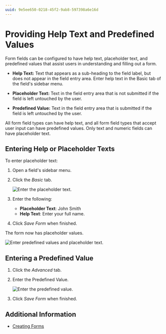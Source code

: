 ```yaml
---
uuid: 9e5ee650-0218-45f2-9ab8-597398a6e16d
---
```

# Providing Help Text and Predefined Values

Form fields can be configured to have help text, placeholder text, and predefined values that assist users in understanding and filling out a form.

* **Help Text:** Text that appears as a sub-heading to the field label, but does not appear in the field entry area. Enter help text in the Basic tab of the field's sidebar menu.

* **Placeholder Text:** Text in the field entry area that is not submitted if the field is left untouched by the user.

* **Predefined Value:** Text in the field entry area that is submitted if the field is left untouched by the user.

All form field types can have help text, and all form field types that accept user input can have predefined values. Only text and numeric fields can have placeholder text.

## Entering Help or Placeholder Texts

To enter placeholder text:

1. Open a field's sidebar menu.
1. Click the _Basic_ tab.

    ![Enter the placeholder text.](./providing-help-text-and-predefined-values/images/01.png)

1. Enter the following:

    * **Placeholder Text**: John Smith
    * **Help Text**: Enter your full name.

1. Click _Save Form_ when finished.

The form now has placeholder values.

![Enter predefined values and placeholder text.](./providing-help-text-and-predefined-values/images/02.png)

## Entering a Predefined Value

1. Click the _Advanced_ tab.
1. Enter the Predefined Value.

    ![Enter the predefined value.](./providing-help-text-and-predefined-values/images/03.png)

1. Click _Save Form_ when finished.

## Additional Information

* [Creating Forms](./creating-forms.md)
